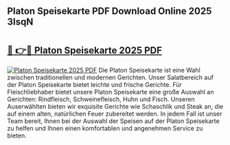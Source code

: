 ## Platon Speisekarte PDF Download Online 2025 3IsqN

# <h2><a href="http://gc7uq9.nevu.top/?p=Platon+Speisekarte">🔗 👉🔴 Platon Speisekarte 2025 PDF</a></h2>

[![Platon Speisekarte 2025 PDF](https://i.imgur.com/dBaPXMq.png)](http://gc7uq9.nevu.top/?p=Platon+Speisekarte)
Die Platon Speisekarte ist eine Wahl zwischen traditionellen und modernen Gerichten. Unser Salatbereich auf der Platon Speisekarte bietet leichte und frische Gerichte. Für Fleischliebhaber bietet unsere Platon Speisekarte eine große Auswahl an Gerichten: Rindfleisch, Schweinefleisch, Huhn und Fisch. Unseren Auserwählten bieten wir exquisite Gerichte wie Schaschlik und Steak an, die auf einem alten, natürlichen Feuer zubereitet werden. In jedem Fall ist unser Team bereit, Ihnen bei der Auswahl der Speisen auf der Platon Speisekarte zu helfen und Ihnen einen komfortablen und angenehmen Service zu bieten.
